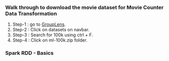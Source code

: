 ### Walk through to download the movie dataset for Movie Counter Data Transformation

1. Step-1 : go to <a href="https://grouplens.org/" target="_blank">GroupLens</a>.
2. Step-2 : Click on datasets on navbar.
3. Step-3 : Search for 100k using ctrl + F.
4. Step-4 : Click on ml-100k.zip folder.

### Spark RDD - Basics
